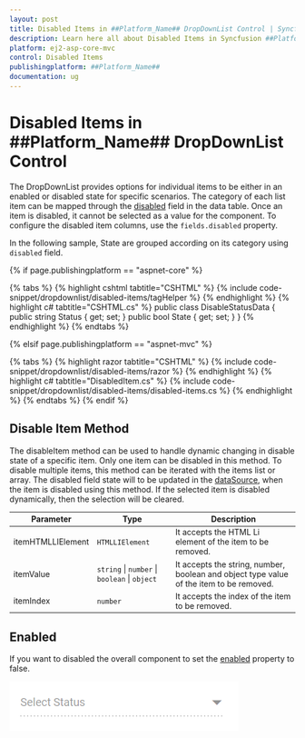 ```yaml
---
layout: post
title: Disabled Items in ##Platform_Name## DropDownList Control | Syncfusion
description: Learn here all about Disabled Items in Syncfusion ##Platform_Name## DropDownList control of Syncfusion Essential JS 2 and more.
platform: ej2-asp-core-mvc
control: Disabled Items
publishingplatform: ##Platform_Name##
documentation: ug
---
```



# Disabled Items in ##Platform_Name## DropDownList Control

The DropDownList provides options for individual items to be either in an enabled or disabled state for specific scenarios. The category of each list item can be mapped through the [disabled](https://help.syncfusion.com/cr/aspnetcore-js2/Syncfusion.EJ2.DropDowns.DropDownListFieldSettings.html#Syncfusion_EJ2_DropDowns_DropDownListFieldSettings_Disabled) field in the data table. Once an item is disabled, it cannot be selected as a value for the component. To configure the disabled item columns, use the `fields.disabled` property.

In the following sample, State are grouped according on its category using `disabled` field.

{% if page.publishingplatform == "aspnet-core" %}

{% tabs %}
{% highlight cshtml tabtitle="CSHTML" %}
{% include code-snippet/dropdownlist/disabled-items/tagHelper %}
{% endhighlight %}
{% highlight c# tabtitle="CSHTML.cs" %}
public class DisableStatusData
{
    public string Status { get; set; }
    public bool State { get; set; }
}
{% endhighlight %}
{% endtabs %}

{% elsif page.publishingplatform == "aspnet-mvc" %}

{% tabs %}
{% highlight razor tabtitle="CSHTML" %}
{% include code-snippet/dropdownlist/disabled-items/razor %}
{% endhighlight %}
{% highlight c# tabtitle="DisabledItem.cs" %}
{% include code-snippet/dropdownlist/disabled-items/disabled-items.cs %}
{% endhighlight %}
{% endtabs %}
{% endif %}

## Disable Item Method

The disableItem method can be used to handle dynamic changing in disable state of a specific item. Only one item can be disabled in this method. To disable multiple items, this method can be iterated with the items list or array. The disabled field state will to be updated in the [dataSource](https://help.syncfusion.com/cr/aspnetcore-js2/Syncfusion.EJ2.DropDowns.DropDownList.html#Syncfusion_EJ2_DropDowns_DropDownList_DataSource), when the item is disabled using this method. If the selected item is disabled dynamically, then the selection will be cleared.

| Parameter | Type | Description |
|------|------|------|
| itemHTMLLIElement |  <code>HTMLLIElement</code> |  It accepts the HTML Li element of the item to be removed.  |
| itemValue | <code>string</code> \| <code>number</code> \| <code>boolean</code> \| <code>object</code> | It accepts the string, number, boolean and object type value of the item to be removed. |
| itemIndex | <code>number</code> | It accepts the index of the item to be removed. |

## Enabled

If you want to disabled the overall component to set the [enabled](https://help.syncfusion.com/cr/aspnetcore-js2/Syncfusion.EJ2.DropDowns.DropDownList.html#Syncfusion_EJ2_DropDowns_DropDownList_Enabled) property to false.

![Disabled DropDownList Component](./images/dropdownlist-disable.png)